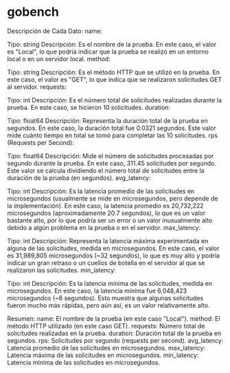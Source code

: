 # gobench

Descripción de Cada Dato:
name:

Tipo: string
Descripción: Es el nombre de la prueba. En este caso, el valor es "Local", lo que podría indicar que la prueba se realizó en un entorno local o en un servidor local.
method:

Tipo: string
Descripción: Es el método HTTP que se utilizó en la prueba. En este caso, el valor es "GET", lo que indica que se realizaron solicitudes GET al servidor.
requests:

Tipo: int
Descripción: Es el número total de solicitudes realizadas durante la prueba. En este caso, se hicieron 10 solicitudes.
duration:

Tipo: float64
Descripción: Representa la duración total de la prueba en segundos. En este caso, la duración total fue 0.0321 segundos. Este valor mide cuánto tiempo en total se tomó para completar las 10 solicitudes.
rps (Requests per Second):

Tipo: float64
Descripción: Mide el número de solicitudes procesadas por segundo durante la prueba. En este caso, 311.45 solicitudes por segundo. Este valor se calcula dividiendo el número total de solicitudes entre la duración de la prueba (en segundos).
avg_latency:

Tipo: int
Descripción: Es la latencia promedio de las solicitudes en microsegundos (usualmente se mide en microsegundos, pero depende de la implementación). En este caso, la latencia promedio es 20,732,222 microsegundos (aproximadamente 20.7 segundos), lo que es un valor bastante alto, por lo que podría ser un error o un valor inusualmente alto debido a algún problema en la prueba o en el servidor.
max_latency:

Tipo: int
Descripción: Representa la latencia máxima experimentada en alguna de las solicitudes, medida en microsegundos. En este caso, el valor es 31,989,805 microsegundos (~32 segundos), lo que es muy alto y podría indicar un gran retraso o un cuellos de botella en el servidor al que se realizaron las solicitudes.
min_latency:

Tipo: int
Descripción: Es la latencia mínima de las solicitudes, medida en microsegundos. En este caso, la latencia mínima fue 6,048,423 microsegundos (~6 segundos). Esto muestra que algunas solicitudes fueron mucho más rápidas, pero aún así, es un valor relativamente alto.


Resumen:
name: El nombre de la prueba (en este caso "Local").
method: El método HTTP utilizado (en este caso GET).
requests: Número total de solicitudes realizadas en la prueba.
duration: Duración total de la prueba en segundos.
rps: Solicitudes por segundo (requests per second).
avg_latency: Latencia promedio de las solicitudes en microsegundos.
max_latency: Latencia máxima de las solicitudes en microsegundos.
min_latency: Latencia mínima de las solicitudes en microsegundos.
